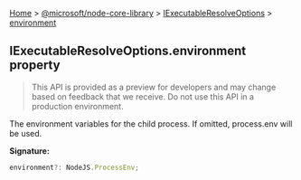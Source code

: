 [Home](./index) &gt; [@microsoft/node-core-library](./node-core-library.md) &gt; [IExecutableResolveOptions](./node-core-library.iexecutableresolveoptions.md) &gt; [environment](./node-core-library.iexecutableresolveoptions.environment.md)

## IExecutableResolveOptions.environment property

> This API is provided as a preview for developers and may change based on feedback that we receive. Do not use this API in a production environment.
> 

The environment variables for the child process. If omitted, process.env will be used.

<b>Signature:</b>

```typescript
environment?: NodeJS.ProcessEnv;
```
